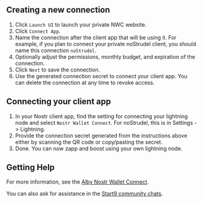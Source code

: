 ## Creating a new connection

1. Click `Launch UI` to launch your private NWC website.
2. Click `Connect App`.
3. Name the connection after the client app that will be using it. For example, if you plan to connect your private noStrudel client, you should name this connection `noStrudel`.
4. Optionally adjust the permissions, monthly budget, and expiration of the connection.
5. Click `Next` to save the connection.
6. Use the generated connection secret to connect your client app. You can delete the connection at any time to revoke access.

## Connecting your client app

1. In your Nostr client app, find the setting for connecting your lightning node and select `Nostr Wallet Connect`. For noStrudel, this is in Settings -> Lightning.
2. Provide the connection secret generated from the instructions above either by scanning the QR code or copy/pasting the secret.
3. Done. You can now zapp and boost using your own lightning node.

## Getting Help

For more information, see the [Alby Nostr Wallet Connect](https://nwc.getalby.com/about).

You can also ask for assistance in the [Start9 community chats](https://start9.com/contact).
